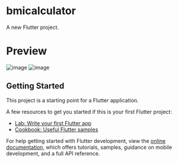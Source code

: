 # bmicalculator

A new Flutter project.

# Preview
![image](https://github.com/007AnupamSharma/bmicalculator/assets/91144139/6d2549af-ef2d-403c-a12a-d78b880b60c6)
![image](https://github.com/007AnupamSharma/bmicalculator/assets/91144139/6e0ce0b8-fb65-49e8-844e-c96f06e6cdd8)

## Getting Started

This project is a starting point for a Flutter application.

A few resources to get you started if this is your first Flutter project:

- [Lab: Write your first Flutter app](https://docs.flutter.dev/get-started/codelab)
- [Cookbook: Useful Flutter samples](https://docs.flutter.dev/cookbook)

For help getting started with Flutter development, view the
[online documentation](https://docs.flutter.dev/), which offers tutorials,
samples, guidance on mobile development, and a full API reference.

